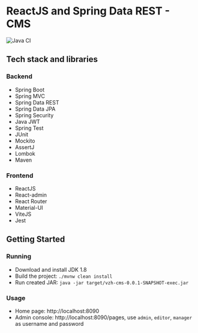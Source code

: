 # ReactJS and Spring Data REST - CMS
![Java CI](https://github.com/vzhyhunou/vzh-cms/actions/workflows/deploy.yml/badge.svg)
## Tech stack and libraries
### Backend
- Spring Boot
- Spring MVC
- Spring Data REST
- Spring Data JPA
- Spring Security
- Java JWT
- Spring Test
- JUnit
- Mockito
- AssertJ
- Lombok
- Maven
### Frontend
- ReactJS
- React-admin
- React Router
- Material-UI
- ViteJS
- Jest

## Getting Started
### Running
- Download and install JDK 1.8
- Build the project: `./mvnw clean install`
- Run created JAR: `java -jar target/vzh-cms-0.0.1-SNAPSHOT-exec.jar`
### Usage
- Home page: http://localhost:8090
- Admin console: http://localhost:8090/pages, use `admin`, `editor`, `manager` as username and password
